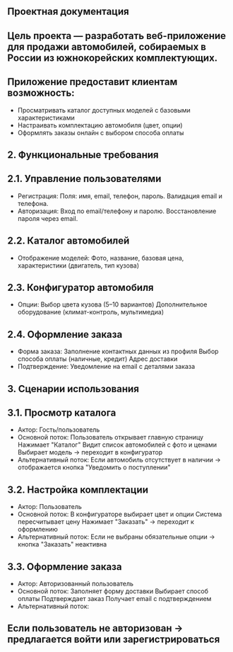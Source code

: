 ## Проектная документация
## Цель проекта — разработать веб-приложение для продажи автомобилей, собираемых в России из южнокорейских комплектующих. 

## Приложение предоставит клиентам возможность:
- Просматривать каталог доступных моделей с базовыми характеристиками
- Настраивать комплектацию автомобиля (цвет, опции)
- Оформлять заказы онлайн с выбором способа оплаты
## 2. Функциональные требования
## 2.1. Управление пользователями
- Регистрация:
Поля: имя, email, телефон, пароль.
Валидация email и телефона.
- Авторизация:
Вход по email/телефону и паролю.
Восстановление пароля через email.
## 2.2. Каталог автомобилей
- Отображение моделей:
Фото, название, базовая цена, характеристики (двигатель, тип кузова)
## 2.3. Конфигуратор автомобиля
- Опции:
Выбор цвета кузова (5–10 вариантов)
Дополнительное оборудование (климат-контроль, мультимедиа)
## 2.4. Оформление заказа
- Форма заказа:
Заполнение контактных данных из профиля
Выбор способа оплаты (наличные, кредит)
Адрес доставки
- Подтверждение:
Уведомление на email с деталями заказа
## 3. Сценарии использования
## 3.1. Просмотр каталога
- Актор: Гость/пользователь
- Основной поток:
Пользователь открывает главную страницу
Нажимает "Каталог"
Видит список автомобилей с фото и ценами
Выбирает модель → переходит в конфигуратор
- Альтернативный поток:
Если автомобиль отсутствует в наличии → отображается кнопка "Уведомить о поступлении"
## 3.2. Настройка комплектации
- Актор: Пользователь
- Основной поток:
В конфигураторе выбирает цвет и опции
Система пересчитывает цену
Нажимает "Заказать" → переходит к оформлению
- Альтернативный поток:
Если не выбраны обязательные опции → кнопка "Заказать" неактивна
## 3.3. Оформление заказа
- Актор: Авторизованный пользователь
- Основной поток:
Заполняет форму доставки
Выбирает способ оплаты
Подтверждает заказ
Получает email с подтверждением
- Альтернативный поток:
## Если пользователь не авторизован → предлагается войти или зарегистрироваться
